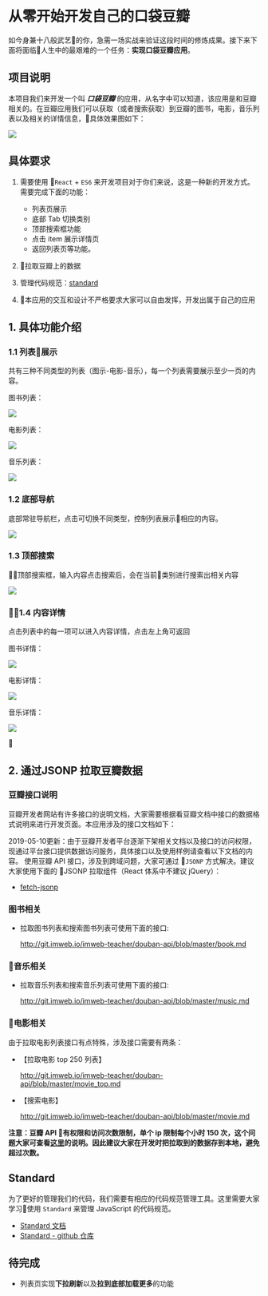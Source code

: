 # 从零开始开发自己的口袋豆瓣


如今身兼十八般武艺的你，急需一场实战来验证这段时间的修炼成果。接下来下面将面临人生中的最艰难的一个任务：**实现口袋豆瓣应用**。


## 项目说明
本项目我们来开发一个叫 ***口袋豆瓣*** 的应用，从名字中可以知道，该应用是和豆瓣相关的。在豆瓣应用我们可以获取（或者搜索获取）到豆瓣的图书，电影，音乐列表以及相关的详情信息，具体效果图如下：

![](http://coding.imweb.io/img/p7/douban-demo.gif)

## 具体要求

1. 需要使用 `React` + `ES6` 来开发项目对于你们来说，这是一种新的开发方式。需要完成下面的功能：
    - 列表页展示
    - 底部 Tab 切换类别
    - 顶部搜索框功能
    - 点击 item 展示详情页
    - 返回列表页等功能。

2. 拉取豆瓣上的数据
3. 管理代码规范：[standard](https://standardjs.com/)
4. 本应用的交互和设计不严格要求大家可以自由发挥，开发出属于自己的应用

## 1. 具体功能介绍
### 1.1 列表展示
共有三种不同类型的列表（图示-电影-音乐），每一个列表需要展示至少一页的内容。


图书列表：

![](http://coding.imweb.io/img/p7/book-list.png)

电影列表：

![](http://coding.imweb.io/img/p7/movie-list.png)

音乐列表：

![](http://coding.imweb.io/img/p7/music-list.png)

### 1.2 底部导航
底部常驻导航栏，点击可切换不同类型，控制列表展示相应的内容。

![](http://coding.imweb.io/img/p7/navbar.png)

### 1.3 顶部搜索
顶部搜索框，输入内容点击搜索后，会在当前类别进行搜索出相关内容

![](http://coding.imweb.io/img/p7/search.png)

### 1.4 内容详情
点击列表中的每一项可以进入内容详情，点击左上角可返回

图书详情：

![](http://coding.imweb.io/img/p7/book-detail.png)

电影详情：

![](http://coding.imweb.io/img/p7/movie-detail.png)

音乐详情：

![](http://coding.imweb.io/img/p7/music-detail.png)


## 2. 通过JSONP 拉取豆瓣数据
### 豆瓣接口说明
豆瓣开发者网站有许多接口的说明文档，大家需要根据看豆瓣文档中接口的数据格式说明来进行开发页面。本应用涉及的接口文档如下：

2019-05-10更新：由于豆瓣开发者平台逐渐下架相关文档以及接口的访问权限，现通过平台接口提供数据访问服务，具体接口以及使用样例请查看以下文档的内容。
使用豆瓣 API 接口，涉及到跨域问题，大家可通过 `JSONP` 方式解决。建议大家使用下面的 JSONP 拉取组件（React 体系中不建议 jQuery）：
- [fetch-jsonp](https://github.com/camsong/fetch-jsonp)

### 图书相关
- 拉取图书列表和搜索图书列表可使用下面的接口:

  http://git.imweb.io/imweb-teacher/douban-api/blob/master/book.md

### 音乐相关
- 拉取音乐列表和搜索音乐列表可使用下面的接口:

  http://git.imweb.io/imweb-teacher/douban-api/blob/master/music.md

### 电影相关
由于拉取电影列表接口有点特殊，涉及接口需要有两条：
- 【拉取电影 top 250 列表】

  http://git.imweb.io/imweb-teacher/douban-api/blob/master/movie_top.md
- 【搜索电影】

  http://git.imweb.io/imweb-teacher/douban-api/blob/master/movie.md


**注意：豆瓣 API 有权限和访问次数限制，单个 ip 限制每个小时 150 次，这个问题大家可查看[这里](https://developers.douban.com/wiki/?title=api_v2)的说明。因此建议大家在开发时把拉取到的数据存到本地，避免超过次数。**


## Standard
为了更好的管理我们的代码，我们需要有相应的代码规范管理工具。这里需要大家学习使用 `Standard` 来管理 JavaScript 的代码规范。

- [Standard 文档](https://standardjs.com/)
- [Standard - github 仓库](https://github.com/standard/standard)


## 待完成
- 列表页实现**下拉刷新**以及**拉到底部加载更多**的功能

